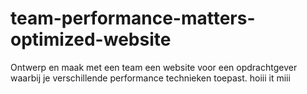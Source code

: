 # team-performance-matters-optimized-website
Ontwerp en maak met een team een website voor een opdrachtgever waarbij je verschillende performance technieken toepast.
hoiii it miii